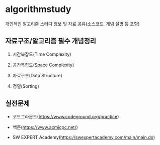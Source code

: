# algorithmstudy

개인적인 알고리즘 스터디 정보 및 자료 공유(소스코드, 개념 설명 등 포함)

## 자료구조/알고리즘 필수 개념정리

1. 시간복잡도(Time Complexity)

2. 공간복잡도(Space Complexity)

3. 자료구조(Data Structure)

4. 정렬(Sorting)

## 실전문제

- 코드그라운드(https://www.codeground.org/practice)

- 백준(https://www.acmicpc.net/)

- SW EXPERT Academy(https://swexpertacademy.com/main/main.do)
